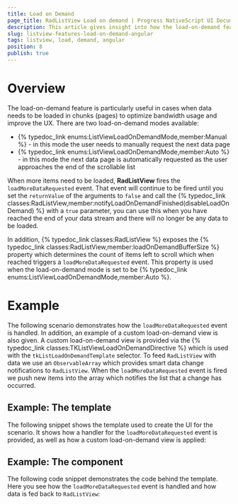 ```yaml
---
title: Load on Demand
page_title: RadListView Load on demand | Progress NativeScript UI Documentation
description: This article gives insight into how the load-on-demand feature is used in RadListView with Angular
slug: listview-features-load-on-demand-angular
tags: listview, load, demand, angular
position: 8
publish: true
---
```


# Overview
The load-on-demand feature is particularly useful in cases when data needs to be loaded in chunks (pages) to optimize bandwidth usage and improve the UX. There are two load-on-demand modes available:

- {% typedoc_link enums:ListViewLoadOnDemandMode,member:Manual %} - in this mode the user needs to manually request the next data page
- {% typedoc_link enums:ListViewLoadOnDemandMode,member:Auto %} - in this mode the next data page is automatically requested as the user approaches the end of the scrollable list

When more items need to be loaded, **RadListView** fires the `loadMoreDataRequested` event. That event will continue to be fired until you set the `returnValue` of the arguments to `false` and call the {% typedoc_link classes:RadListView,member:notifyLoadOnDemandFinished(disableLoadOnDemand) %} with a `true` parameter, you can use this when you have reached the end of your data stream and there will no longer be any data to be loaded.

In addition, {% typedoc_link classes:RadListView %} exposes the {% typedoc_link classes:RadListView,member:loadOnDemandBufferSize %} property which determines the count of items left to scroll which when reached triggers a `loadMoreDataRequested` event. This property is used when the load-on-demand mode is set to be {% typedoc_link enums:ListViewLoadOnDemandMode,member:Auto %}.

# Example
The following scenario demonstrates how the `loadMoreDataRequested` event is handled. In addition, an example of a custom load-on-demand view is also given. A custom load-on-demand view is provided via the {% typedoc_link classes:TKListViewLoadOnDemandDirective %} which is used with the `tkListLoadOnDemandTemplate` selector. To feed `RadListView` with data we use an `ObservableArray` which provides smart data change notifications to `RadListView`. When the `loadMoreDataRequested` event is fired we push new items into the array which notifies the list that a change has occurred.

## Example: The template
The following snippet shows the template used to create the UI for the scenario. It shows how a handler for the `loadMoreDataRequested` event is provided, as well as how a custom load-on-demand view is applied:


## Example: The component
The following code snippet demonstrates the code behind the template. Here you see how the `loadMoreDataRequested` event is handled and how data is fed back to `RadListView`:

<snippet id='angular-listview-load-on-demand'/>
<snippet id='angular-listview-load-on-demand-code'/>
